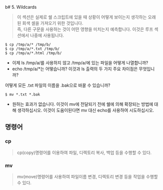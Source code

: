 b# 5. Wildcards
> 이 섹션은 실제로 쉘 스크립트에 있을 때 상황이 어떻게 보이는지 생각하는 오래된 회색 셀을 가져오기 위한 것입니다.<br/> 
> 즉, 다른 구문을 사용하는 것이 어떤 영향을 미치는지 예측합니다.
> 이것은 루프 섹션에서 나중에 사용됩니다.

```shell
$ cp /tmp/a/* /tmp/b/
$ cp /tmp/a/*.txt /tmp/b/
$ cp /tmp/a/*.html /tmp/b/
```
- 이제 ls /tmp/a/를 사용하지 않고 /tmp/a/에 있는 파일을 어떻게 나열합니까?
- echo /tmp/a/*는 어떻습니까? 이것과 ls 출력의 두 가지 주요 차이점은 무엇입니까?

어떻게 모든 .txt 파일의 이름을 .bak으로 바꿀 수 있습니까?
```shell
$ mv *.txt *.bak
```
- 원하는 효과가 없습니다. 이것이 mv에 전달되기 전에 쉘에 의해 확장되는 방법에 대해 생각하십시오. 이것이 도움이된다면 mv 대신 echo를 사용하여 시도하십시오.

## 명령어

### cp
> cp(copy)명령어를 이용하여 파일, 디렉토리 복사, 백업 등을 수행할 수 있다.

### mv
> mv(move)명령어를 사용하여 파일이름 변경, 디렉토리 변경 등을 작업을 수행할 수 있다.